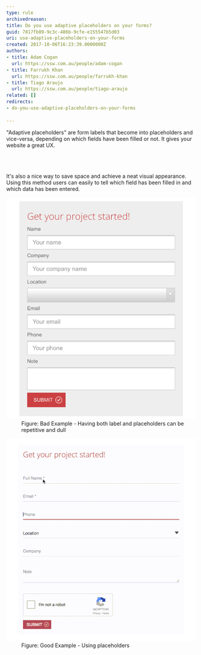 ```yaml
---
type: rule
archivedreason: 
title: Do you use adaptive placeholders on your forms?
guid: 7817fb89-9c3c-486b-9cfe-e155547b5d03
uri: use-adaptive-placeholders-on-your-forms
created: 2017-10-06T16:23:39.0000000Z
authors:
- title: Adam Cogan
  url: https://ssw.com.au/people/adam-cogan
- title: Farrukh Khan
  url: https://ssw.com.au/people/farrukh-khan
- title: Tiago Araujo
  url: https://ssw.com.au/people/tiago-araujo
related: []
redirects:
- do-you-use-adaptive-placeholders-on-your-forms

---
```



"Adaptive placeholders" are form labels that become into placeholders and vice-versa, depending on which fields have been filled or not. It gives your website a great UX.<br><br>
<br><excerpt class='endintro'></excerpt><br>
<p>It's also a nice way to save space and achieve a neat visual appearance. Using this method users can easily to tell which field has been filled in and which data has been entered. </p><dl class="badImage"><dt> 
      <img src="placeholder-bad.png" alt="placeholder-bad.png" /> 
   </dt><dd>Figure: Bad Example - Having both label and placeholders can be repetitive and dull​​​<br></dd></dl><dl class="goodImage"><dt> 
      <img src="placeholder-good.gif" alt="placeholder-good.gif" /></dt><dd>Figure: Good Example - Using placeholders</dd></dl>


